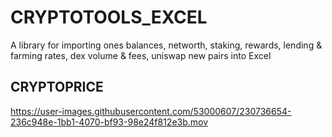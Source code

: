 # CRYPTOTOOLS_EXCEL
A library for importing ones balances, networth, staking, rewards, lending &amp; farming rates, dex volume &amp; fees, uniswap new pairs into Excel
## CRYPTOPRICE
https://user-images.githubusercontent.com/53000607/230736654-236c948e-1bb1-4070-bf93-98e24f812e3b.mov

